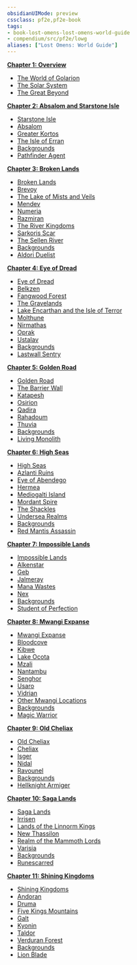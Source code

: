 ```yaml
---
obsidianUIMode: preview
cssclass: pf2e,pf2e-book
tags:
- book-lost-omens-lost-omens-world-guide
- compendium/src/pf2e/lowg
aliases: ["Lost Omens: World Guide"]
---
```

**[Chapter 1: Overview](rules/lost-omens-world-guide/chapter-1-overview.md)**

- [The World of Golarion](rules/lost-omens-world-guide/chapter-1-overview.md#The%20World%20of%20Golarion)
- [The Solar System](rules/lost-omens-world-guide/chapter-1-overview.md#The%20Solar%20System)
- [The Great Beyond](rules/lost-omens-world-guide/chapter-1-overview.md#The%20Great%20Beyond)

**[Chapter 2: Absalom and Starstone Isle](rules/lost-omens-world-guide/chapter-2-absalom-and-starstone-isle.md)**

- [Starstone Isle](rules/lost-omens-world-guide/chapter-2-absalom-and-starstone-isle.md#Starstone%20Isle)
- [Absalom](rules/lost-omens-world-guide/chapter-2-absalom-and-starstone-isle.md#Absalom)
- [Greater Kortos](rules/lost-omens-world-guide/chapter-2-absalom-and-starstone-isle.md#Greater%20Kortos)
- [The Isle of Erran](rules/lost-omens-world-guide/chapter-2-absalom-and-starstone-isle.md#The%20Isle%20of%20Erran)
- [Backgrounds](rules/lost-omens-world-guide/chapter-2-absalom-and-starstone-isle.md#Backgrounds)
- [Pathfinder Agent](rules/lost-omens-world-guide/chapter-2-absalom-and-starstone-isle.md#Pathfinder%20Agent)

**[Chapter 3: Broken Lands](rules/lost-omens-world-guide/chapter-3-broken-lands.md)**

- [Broken Lands](rules/lost-omens-world-guide/chapter-3-broken-lands.md#Broken%20Lands)
- [Brevoy](rules/lost-omens-world-guide/chapter-3-broken-lands.md#Brevoy)
- [The Lake of Mists and Veils](rules/lost-omens-world-guide/chapter-3-broken-lands.md#The%20Lake%20of%20Mists%20and%20Veils)
- [Mendev](rules/lost-omens-world-guide/chapter-3-broken-lands.md#Mendev)
- [Numeria](rules/lost-omens-world-guide/chapter-3-broken-lands.md#Numeria)
- [Razmiran](rules/lost-omens-world-guide/chapter-3-broken-lands.md#Razmiran)
- [The River Kingdoms](rules/lost-omens-world-guide/chapter-3-broken-lands.md#The%20River%20Kingdoms)
- [Sarkoris Scar](rules/lost-omens-world-guide/chapter-3-broken-lands.md#Sarkoris%20Scar)
- [The Sellen River](rules/lost-omens-world-guide/chapter-3-broken-lands.md#The%20Sellen%20River)
- [Backgrounds](rules/lost-omens-world-guide/chapter-3-broken-lands.md#Backgrounds)
- [Aldori Duelist](rules/lost-omens-world-guide/chapter-3-broken-lands.md#Aldori%20Duelist)

**[Chapter 4: Eye of Dread](rules/lost-omens-world-guide/chapter-4-eye-of-dread.md)**

- [Eye of Dread](rules/lost-omens-world-guide/chapter-4-eye-of-dread.md#Eye%20of%20Dread)
- [Belkzen](rules/lost-omens-world-guide/chapter-4-eye-of-dread.md#Belkzen)
- [Fangwood Forest](rules/lost-omens-world-guide/chapter-4-eye-of-dread.md#Fangwood%20Forest)
- [The Gravelands](rules/lost-omens-world-guide/chapter-4-eye-of-dread.md#The%20Gravelands)
- [Lake Encarthan and the Isle of Terror](rules/lost-omens-world-guide/chapter-4-eye-of-dread.md#Lake%20Encarthan%20and%20the%20Isle%20of%20Terror)
- [Molthune](rules/lost-omens-world-guide/chapter-4-eye-of-dread.md#Molthune)
- [Nirmathas](rules/lost-omens-world-guide/chapter-4-eye-of-dread.md#Nirmathas)
- [Oprak](rules/lost-omens-world-guide/chapter-4-eye-of-dread.md#Oprak)
- [Ustalav](rules/lost-omens-world-guide/chapter-4-eye-of-dread.md#Ustalav)
- [Backgrounds](rules/lost-omens-world-guide/chapter-4-eye-of-dread.md#Backgrounds)
- [Lastwall Sentry](rules/lost-omens-world-guide/chapter-4-eye-of-dread.md#Lastwall%20Sentry)

**[Chapter 5: Golden Road](rules/lost-omens-world-guide/chapter-5-golden-road.md)**

- [Golden Road](rules/lost-omens-world-guide/chapter-5-golden-road.md#Golden%20Road)
- [The Barrier Wall](rules/lost-omens-world-guide/chapter-5-golden-road.md#The%20Barrier%20Wall)
- [Katapesh](rules/lost-omens-world-guide/chapter-5-golden-road.md#Katapesh)
- [Osirion](rules/lost-omens-world-guide/chapter-5-golden-road.md#Osirion)
- [Qadira](rules/lost-omens-world-guide/chapter-5-golden-road.md#Qadira)
- [Rahadoum](rules/lost-omens-world-guide/chapter-5-golden-road.md#Rahadoum)
- [Thuvia](rules/lost-omens-world-guide/chapter-5-golden-road.md#Thuvia)
- [Backgrounds](rules/lost-omens-world-guide/chapter-5-golden-road.md#Backgrounds)
- [Living Monolith](rules/lost-omens-world-guide/chapter-5-golden-road.md#Living%20Monolith)

**[Chapter 6: High Seas](rules/lost-omens-world-guide/chapter-6-high-seas.md)**

- [High Seas](rules/lost-omens-world-guide/chapter-6-high-seas.md#High%20Seas)
- [Azlanti Ruins](rules/lost-omens-world-guide/chapter-6-high-seas.md#Azlanti%20Ruins)
- [Eye of Abendego](rules/lost-omens-world-guide/chapter-6-high-seas.md#Eye%20of%20Abendego)
- [Hermea](rules/lost-omens-world-guide/chapter-6-high-seas.md#Hermea)
- [Mediogalti Island](rules/lost-omens-world-guide/chapter-6-high-seas.md#Mediogalti%20Island)
- [Mordant Spire](rules/lost-omens-world-guide/chapter-6-high-seas.md#Mordant%20Spire)
- [The Shackles](rules/lost-omens-world-guide/chapter-6-high-seas.md#The%20Shackles)
- [Undersea Realms](rules/lost-omens-world-guide/chapter-6-high-seas.md#Undersea%20Realms)
- [Backgrounds](rules/lost-omens-world-guide/chapter-6-high-seas.md#Backgrounds)
- [Red Mantis Assassin](rules/lost-omens-world-guide/chapter-6-high-seas.md#Red%20Mantis%20Assassin)

**[Chapter 7: Impossible Lands](rules/lost-omens-world-guide/chapter-7-impossible-lands.md)**

- [Impossible Lands](rules/lost-omens-world-guide/chapter-7-impossible-lands.md#Impossible%20Lands)
- [Alkenstar](rules/lost-omens-world-guide/chapter-7-impossible-lands.md#Alkenstar)
- [Geb](rules/lost-omens-world-guide/chapter-7-impossible-lands.md#Geb)
- [Jalmeray](rules/lost-omens-world-guide/chapter-7-impossible-lands.md#Jalmeray)
- [Mana Wastes](rules/lost-omens-world-guide/chapter-7-impossible-lands.md#Mana%20Wastes)
- [Nex](rules/lost-omens-world-guide/chapter-7-impossible-lands.md#Nex)
- [Backgrounds](rules/lost-omens-world-guide/chapter-7-impossible-lands.md#Backgrounds)
- [Student of Perfection](rules/lost-omens-world-guide/chapter-7-impossible-lands.md#Student%20of%20Perfection)

**[Chapter 8: Mwangi Expanse](rules/lost-omens-world-guide/chapter-8-mwangi-expanse.md)**

- [Mwangi Expanse](rules/lost-omens-world-guide/chapter-8-mwangi-expanse.md#Mwangi%20Expanse)
- [Bloodcove](rules/lost-omens-world-guide/chapter-8-mwangi-expanse.md#Bloodcove)
- [Kibwe](rules/lost-omens-world-guide/chapter-8-mwangi-expanse.md#Kibwe)
- [Lake Ocota](rules/lost-omens-world-guide/chapter-8-mwangi-expanse.md#Lake%20Ocota)
- [Mzali](rules/lost-omens-world-guide/chapter-8-mwangi-expanse.md#Mzali)
- [Nantambu](rules/lost-omens-world-guide/chapter-8-mwangi-expanse.md#Nantambu)
- [Senghor](rules/lost-omens-world-guide/chapter-8-mwangi-expanse.md#Senghor)
- [Usaro](rules/lost-omens-world-guide/chapter-8-mwangi-expanse.md#Usaro)
- [Vidrian](rules/lost-omens-world-guide/chapter-8-mwangi-expanse.md#Vidrian)
- [Other Mwangi Locations](rules/lost-omens-world-guide/chapter-8-mwangi-expanse.md#Other%20Mwangi%20Locations)
- [Backgrounds](rules/lost-omens-world-guide/chapter-8-mwangi-expanse.md#Backgrounds)
- [Magic Warrior](rules/lost-omens-world-guide/chapter-8-mwangi-expanse.md#Magic%20Warrior)

**[Chapter 9: Old Cheliax](rules/lost-omens-world-guide/chapter-9-old-cheliax.md)**

- [Old Cheliax](rules/lost-omens-world-guide/chapter-9-old-cheliax.md#Old%20Cheliax)
- [Cheliax](rules/lost-omens-world-guide/chapter-9-old-cheliax.md#Cheliax)
- [Isger](rules/lost-omens-world-guide/chapter-9-old-cheliax.md#Isger)
- [Nidal](rules/lost-omens-world-guide/chapter-9-old-cheliax.md#Nidal)
- [Ravounel](rules/lost-omens-world-guide/chapter-9-old-cheliax.md#Ravounel)
- [Backgrounds](rules/lost-omens-world-guide/chapter-9-old-cheliax.md#Backgrounds)
- [Hellknight Armiger](rules/lost-omens-world-guide/chapter-9-old-cheliax.md#Hellknight%20Armiger)

**[Chapter 10: Saga Lands](rules/lost-omens-world-guide/chapter-10-saga-lands.md)**

- [Saga Lands](rules/lost-omens-world-guide/chapter-10-saga-lands.md#Saga%20Lands)
- [Irrisen](rules/lost-omens-world-guide/chapter-10-saga-lands.md#Irrisen)
- [Lands of the Linnorm Kings](rules/lost-omens-world-guide/chapter-10-saga-lands.md#Lands%20of%20the%20Linnorm%20Kings)
- [New Thassilon](rules/lost-omens-world-guide/chapter-10-saga-lands.md#New%20Thassilon)
- [Realm of the Mammoth Lords](rules/lost-omens-world-guide/chapter-10-saga-lands.md#Realm%20of%20the%20Mammoth%20Lords)
- [Varisia](rules/lost-omens-world-guide/chapter-10-saga-lands.md#Varisia)
- [Backgrounds](rules/lost-omens-world-guide/chapter-10-saga-lands.md#Backgrounds)
- [Runescarred](rules/lost-omens-world-guide/chapter-10-saga-lands.md#Runescarred)

**[Chapter 11: Shining Kingdoms](rules/lost-omens-world-guide/chapter-11-shining-kingdoms.md)**

- [Shining Kingdoms](rules/lost-omens-world-guide/chapter-11-shining-kingdoms.md#Shining%20Kingdoms)
- [Andoran](rules/lost-omens-world-guide/chapter-11-shining-kingdoms.md#Andoran)
- [Druma](rules/lost-omens-world-guide/chapter-11-shining-kingdoms.md#Druma)
- [Five Kings Mountains](rules/lost-omens-world-guide/chapter-11-shining-kingdoms.md#Five%20Kings%20Mountains)
- [Galt](rules/lost-omens-world-guide/chapter-11-shining-kingdoms.md#Galt)
- [Kyonin](rules/lost-omens-world-guide/chapter-11-shining-kingdoms.md#Kyonin)
- [Taldor](rules/lost-omens-world-guide/chapter-11-shining-kingdoms.md#Taldor)
- [Verduran Forest](rules/lost-omens-world-guide/chapter-11-shining-kingdoms.md#Verduran%20Forest)
- [Backgrounds](rules/lost-omens-world-guide/chapter-11-shining-kingdoms.md#Backgrounds)
- [Lion Blade](rules/lost-omens-world-guide/chapter-11-shining-kingdoms.md#Lion%20Blade)
